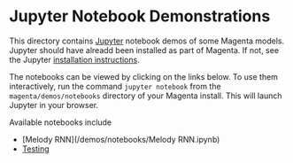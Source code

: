 # Jupyter Notebook Demonstrations

This directory contains [Jupyter](https://jupyter.org)
notebook demos of some Magenta models. Jupyter should have alreadd been installed
as part of Magenta. If not, see the Jupyter
[installation instructions](http://jupyter.readthedocs.io/en/latest/install.html).

The notebooks can be viewed by clicking on the links below.  To use them
interactively, run the command ``jupyter notebook`` from the
``magenta/demos/notebooks`` directory of your Magenta install. This will launch
Jupyter in your browser.


Available notebooks include

* [Melody RNN](/demos/notebooks/Melody RNN.ipynb)
* [Testing](http://www.goo)
